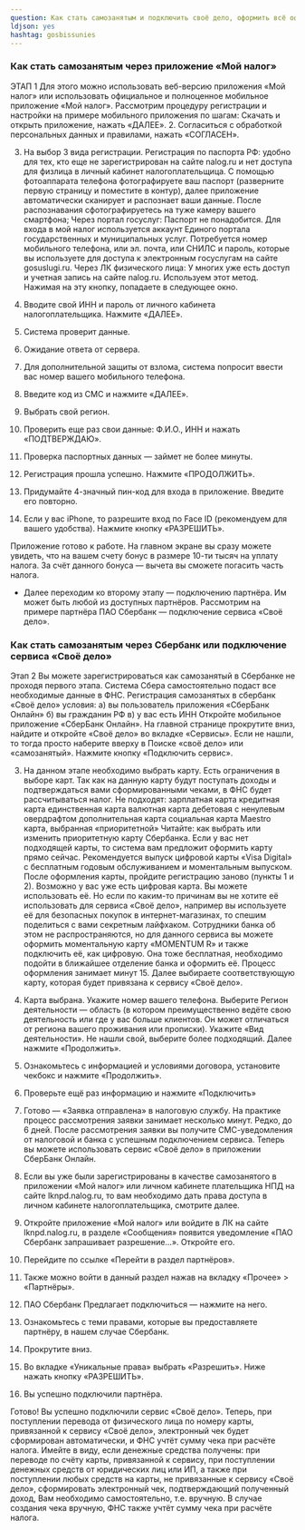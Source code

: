 ```yaml
---
question: Как стать самозанятым и подключить своё дело, оформить всё официально для работы с микрозеленью?
ldjson: yes 
hashtag: gosbissunies
---
```


### Как стать самозанятым через приложение «Мой налог»

ЭТАП 1
Для этого можно использовать веб-версию приложения «Мой налог» или использовать официальное и полноценное мобильное приложение «Мой налог».
Рассмотрим процедуру регистрации и настройки на примере мобильного приложения по шагам:
Скачать и открыть приложение, нажать «ДАЛЕЕ».
2. Согласиться с обработкой персональных данных и правилами, нажать «СОГЛАСЕН».

3. На выбор 3 вида регистрации.
Регистрация по паспорта РФ: удобно для тех, кто еще не зарегистрирован на сайте nalog.ru и нет доступа для физлица в личный кабинет налогоплательщица. С помощью фотоаппарата телефона фотографируете ваш паспорт (разверните первую страницу и поместите в контур), далее приложение автоматически сканирует и распознает ваши данные. После распознавания сфотографируетесь на туже камеру вашего смартфона;
Через портал госуслуг: Паспорт не понадобится. Для входа в мой налог используется аккаунт Единого портала государственных и муниципальных услуг. Потребуется номер мобильного телефона, или эл. почта, или СНИЛС и пароль, которые вы используете для доступа к электронным госуслугам на сайте gosuslugi.ru.
Через ЛК физического лица: У многих уже есть доступ и учетная запись на сайте nalog.ru. Используем этот метод. Нажимая на эту кнопку, попадаете в следующее окно.
4. Вводите свой ИНН и пароль от личного кабинета налогоплательщика. Нажмите «ДАЛЕЕ».

5. Система проверит данные.
6. Ожидание ответа от сервера.

7. Для дополнительной защиты от взлома, система попросит ввести вас номер вашего мобильного телефона.
8. Введите код из СМС и нажмите «ДАЛЕЕ».

9. Выбрать свой регион.
10. Проверить еще раз свои данные: Ф.И.О., ИНН и нажать «ПОДТВЕРЖДАЮ».

11. Проверка паспортных данных — займет не более минуты.
12. Регистрация прошла успешно. Нажмите «ПРОДОЛЖИТЬ».

13. Придумайте 4-значный пин-код для входа в приложение. Введите его повторно.
14. Если у вас iPhone, то разрешите вход по Face ID (рекомендуем для вашего удобства). Нажмите кнопку «РАЗРЕШИТЬ».

Приложение готово к работе. На главном экране вы сразу можете увидеть, что на вашем счету бонус в размере 10-ти тысяч на уплату налога. За счёт данного бонуса — вычета вы сможете погасить часть налога.

* Далее переходим ко второму этапу — подключению партнёра. Им может быть любой из доступных партнёров. Рассмотрим на примере партнёра ПАО Сбербанк — подключение сервиса «Своё дело».

### Как стать самозанятым через Сбербанк или подключение сервиса «Своё дело»
Этап 2
Вы можете зарегистрироваться как самозанятый в Сбербанке не проходя первого этапа. Система Сбера самостоятельно подаст все необходимые данные в ФНС.
Регистрация самозанятых в сбербанк «Своё дело» условия:
а) вы пользователь приложения «СберБанк Онлайн»
б) вы гражданин РФ
в) у вас есть ИНН
Откройте мобильное приложение «СберБанк Онлайн». На главной странице прокрутите вниз, найдите и откройте «Своё дело» во вкладке «Сервисы». Если не нашли, то тогда просто наберите вверху в Поиске «своё дело» или «самозанятый».
Нажмите кнопку «Подключить сервис».

3. На данном этапе необходимо выбрать карту. Есть ограничения в выборе карт. Так как на данную карту будут поступать доходы и подтверждаться вами сформированными чеками, в ФНС будет рассчитываться налог.
Не подходят:
зарплатная карта
кредитная карта
единственная карта
валютная карта
дебетовая с ненулевым овердрафтом
дополнительная карта
социальная карта Maestro
карта, выбранная «приоритетной»
Читайте: как выбрать или изменить приоритетную карту Сбербанка.
Если у вас нет подходящей карты, то система вам предложит оформить карту прямо сейчас. Рекомендуется выпуск цифровой карты «Visa Digital» с бесплатным годовым обслуживанием и моментальным выпуском. После оформления карты, пройдите регистрацию заново (пункты 1 и 2).
Возможно у вас уже есть цифровая карта. Вы можете использовать её. Но если по каким-то причинам вы не хотите её использовать для сервиса «Своё дело», например вы используете её для безопасных покупок в интернет-магазинах, то спешим поделиться с вами секретным лайфхаком. Сотрудники банка об этом не распространяются, но для данного сервиса вы можете оформить моментальную карту «MOMENTUM R» и также подключить её, как цифровую. Она тоже бесплатная, необходимо подойти в ближайшее отделение банка и оформить её. Процесс оформления занимает минут 15.
Далее выбираете соответствующую карту, которая будет привязана к сервису «Своё дело».
4. Карта выбрана. Укажите номер вашего телефона. Выберите Регион деятельности — область (в котором преимущественно ведёте свою деятельность или где у вас больше клиентов. Он может отличаться от региона вашего проживания или прописки). Укажите «Вид деятельности». Не нашли свой, выберите более подходящий. Далее нажмите «Продолжить».

5. Ознакомьтесь с информацией и условиями договора, установите чекбокс и нажмите «Продолжить».
6. Проверьте ещё раз информацию и нажмите «Подключить»

7. Готово — «Заявка отправлена» в налоговую службу. На практике процесс рассмотрения заявки занимает несколько минут. Редко, до 6 дней. После рассмотрения заявки вы получите СМС-уведомления от налоговой и банка с успешным подключением сервиса. Теперь вы можете использовать сервис «Своё дело» в приложении СберБанк Онлайн.
8. Если вы уже были зарегистрированы в качестве самозанятого в приложении «Мой налог» или личном кабинете плательщика НПД на сайте lknpd.nalog.ru, то вам необходимо дать права доступа в личном кабинете налогоплательщика, смотрите далее.

9. Откройте приложение «Мой налог» или войдите в ЛК на сайте lknpd.nalog.ru, в разделе «Сообщения» появится уведомление «ПАО Сбербанк запрашивает разрешение…». Откройте его.
10. Перейдите по ссылке «Перейти в раздел партнёров».

11. Также можно войти в данный раздел нажав на вкладку «Прочее» > «Партнёры».
12. ПАО Сбербанк Предлагает подключиться — нажмите на него.

13. Ознакомьтесь с теми правами, которые вы предоставляете партнёру, в нашем случае Сбербанк.
14. Прокрутите вниз.

15. Во вкладке «Уникальные права» выбрать «Разрешить». Ниже нажать кнопку «РАЗРЕШИТЬ».
16. Вы успешно подключили партнёра.

Готово! Вы успешно подключили сервис «Своё дело».
Теперь, при поступлении перевода от физического лица по номеру карты, привязанной к сервису «Своё дело», электронный чек будет сформирован автоматически, и ФНС учтёт сумму чека при расчёте налога.
Имейте в виду, если денежные средства получены: при переводе по счёту карты, привязанной к сервису, при поступлении денежных средств от юридических лиц или ИП, а также при поступлении любых средств на карты, не привязанные к сервису «Своё дело», сформировать электронный чек, подтверждающий полученный доход, Вам необходимо самостоятельно, т.е. вручную. В случае создания чека вручную, ФНС также учтёт сумму чека при расчёте налога.



